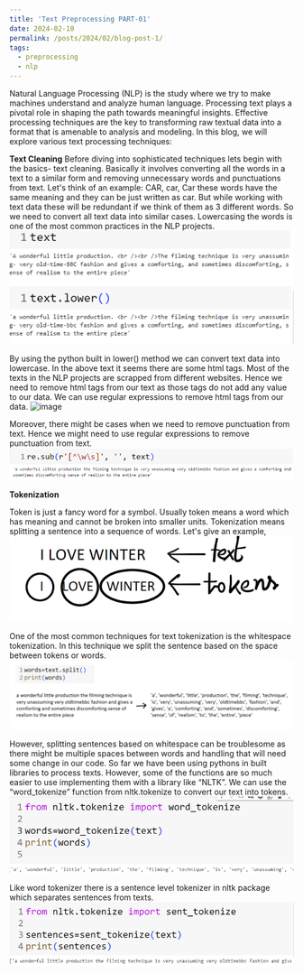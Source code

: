 ```yaml
---
title: 'Text Preprocessing PART-01'
date: 2024-02-10
permalink: /posts/2024/02/blog-post-1/
tags:
  - preprocessing
  - nlp
---
```


Natural Language Processing (NLP) is the study where we try to make machines understand and analyze human language. Processing text plays a pivotal role in shaping the path towards meaningful insights. Effective processing techniques are the key to transforming raw textual data into a format that is amenable to analysis and modeling. In this blog, we will explore various text processing techniques:

**Text Cleaning**
Before diving into sophisticated techniques lets begin with the basics- text cleaning. Basically it involves converting all the words in a text to a similar form and removing unnecessary words and punctuations from text. Let's think of an example: CAR, car, Car these words have the same meaning and they can be just written as car.  But while working with text data these will be redundant if we think of them as 3 different words. So we need to convert all text data into similar cases. Lowercasing the words is one of the most common practices in the NLP projects. 
![image](https://github.com/Kazi-KR/Kazi-KR.github.io/blob/master/images/TextPreprocessing_1.png)

By using the python built in lower() method we can convert text data into lowercase. In the above text it seems there are some html tags. Most of the texts in the NLP projects are scrapped from different websites. Hence we need to remove html tags from our text as those tags do not add any value to our data. We can use regular expressions to remove html tags from our data. 
![image](https://github.com/Kazi-KR/Kazi-KR.github.io/blob/master/images/TextPreprocessing_2.png)

Moreover, there might be cases when we need to remove punctuation from text. Hence we might need to use regular expressions to remove punctuation from text. 
![image](https://github.com/Kazi-KR/Kazi-KR.github.io/blob/master/images/Text_Processing.png)

**Tokenization**

Token is just a fancy word for a symbol. Usually token means a word which has meaning and cannot be broken into smaller units. Tokenization means splitting a sentence into a sequence of words. Let's give an example,  
![image](https://github.com/Kazi-KR/Kazi-KR.github.io/blob/master/images/custom.png)

One of the most common techniques for text tokenization is the whitespace tokenization. In this technique we split the sentence based on the space between tokens or words. 
![image](https://github.com/Kazi-KR/Kazi-KR.github.io/blob/master/images/wrrr.png)

However, splitting sentences based on whitespace can be troublesome as there might be multiple spaces between words and handling that will need some change in our code. So far we have been using pythons in built libraries to process texts. However, some of the functions are so much easier to use implementing them with a library like “NLTK”. We can use the “word_tokenize” function from nltk.tokenize to convert our text into tokens. 
![image](https://github.com/Kazi-KR/Kazi-KR.github.io/blob/master/images/nltk.png)

Like word tokenizer there is a sentence level tokenizer in nltk package which separates sentences from texts.
![image](https://github.com/Kazi-KR/Kazi-KR.github.io/blob/master/images/nltk_2.png)
